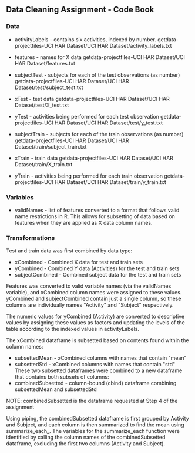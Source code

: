 ## Data Cleaning Assignment - Code Book

### Data
* activityLabels - contains six activities, indexed by number.
getdata-projectfiles-UCI HAR Dataset/UCI HAR Dataset/activity_labels.txt

* features - names for X data
getdata-projectfiles-UCI HAR Dataset/UCI HAR Dataset/features.txt

* subjectTest - subjects for each of the test observations (as number)
getdata-projectfiles-UCI HAR Dataset/UCI HAR Dataset/test/subject_test.txt

* xTest - test data
getdata-projectfiles-UCI HAR Dataset/UCI HAR Dataset/test/X_test.txt

* yTest - activities being performed for each test observation
getdata-projectfiles-UCI HAR Dataset/UCI HAR Dataset/test/y_test.txt

* subjectTrain - subjects for each of the train observations (as number)
getdata-projectfiles-UCI HAR Dataset/UCI HAR Dataset/train/subject_train.txt

* xTrain - train data
getdata-projectfiles-UCI HAR Dataset/UCI HAR Dataset/train/X_train.txt

* yTrain - activities being performed for each train observation
getdata-projectfiles-UCI HAR Dataset/UCI HAR Dataset/train/y_train.txt

### Variables
* validNames - list of features converted to a format that follows valid name restrictions in R.
This allows for subsetting of data based on features when they are applied as X data column names.


### Transformations
Test and train data was first combined by data type:
* xCombined - Combined X data for test and train sets
* yCombined - Combined Y data (Activities) for the test and train sets
* subjectCombined - Combined subject data for the test and train sets

Features was converted to valid variable names (via the validNames variable), and xCombined
column names were assigned to these values.
yCombined and subjectCombined contain just a single column, so these columns are individually
names "Activity" and "Subject" respectively.

The numeric values for yCombined (Activity) are converted to descriptive values by assigning
these values as factors and updating the levels of the table according to the indexed values
in activityLabels.

The xCombined dataframe is subsetted based on contents found within the column names:
* subsettedMean - xCombined columns with names that contain "mean"
* subsettedStd - xCombined columns with names that contain "std"
These two subsetted dataframes were combined to a new dataframe that contains both subsets of columns:
* combinedSubsetted - column-bound (cbind) dataframe combining subsettedMean and subsettedStd

NOTE: combinedSubsetted is the dataframe requested at Step 4 of the assignment

Using piping, the combinedSubsetted dataframe is first grouped by Activity and Subject, and 
each column is then summarized to find the mean using summarize_each_. The variables for the 
summarize_each function were identified by calling the column names of the combinedSubsetted dataframe,
excluding the first two columns (Activity and Subject).
